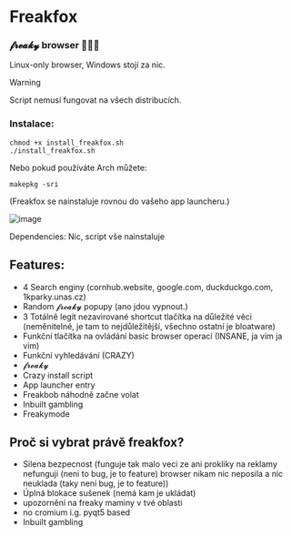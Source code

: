 # Freakfox
### 𝓯𝓻𝓮𝓪𝓴𝔂  browser 👅👅👅

Linux-only browser, Windows stojí za nic.

> [!Warning]  
> Script nemusí fungovat na všech distribucích.

### Instalace:
```
chmod +x install_freakfox.sh
./install_freakfox.sh
```
Nebo pokud používáte Arch můžete:
```
makepkg -sri
```

(Freakfox se nainstaluje rovnou do vašeho app launcheru.)

![image](https://github.com/user-attachments/assets/5340ba52-a4c5-46d9-b2f5-6de15c94b361)

Dependencies: Nic, script vše nainstaluje

## Features:
- 4 Search enginy (cornhub.website, google.com, duckduckgo.com, 1kparky.unas.cz)
- Random 𝓯𝓻𝓮𝓪𝓴𝔂 popupy (ano jdou vypnout.)
- 3 Totálně legit nezavirované shortcut tlačítka na důležité věci (neměnitelné, je tam to nejdůležitější, všechno ostatní je bloatware)
- Funkční tlačítka na ovládání basic browser operací (INSANE, ja vim ja vim)
- Funkční vyhledávání (CRAZY)
- 𝓯𝓻𝓮𝓪𝓴𝔂
- Crazy install script
- App launcher entry
- Freakbob náhodně začne volat
- Inbuilt gambling
- Freakymode

## Proč si vybrat právě freakfox?
 - Silena bezpecnost (funguje tak malo veci ze ani prokliky na reklamy nefunguji (neni to bug, je to feature) browser nikam nic neposila a nic neuklada (taky neni bug, je to feature))
 - Úplná blokace sušenek (nemá kam je ukládat)
 - upozornění na freaky maminy v tvé oblasti
 - no cromium i.g. pyqt5 based
 - Inbuilt gambling
